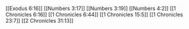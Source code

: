 [[Exodus 6:16]]
[[Numbers 3:17]]
[[Numbers 3:19]]
[[Numbers 4:2]]
[[1 Chronicles 6:16]]
[[1 Chronicles 6:44]]
[[1 Chronicles 15:5]]
[[1 Chronicles 23:7]]
[[2 Chronicles 31:13]]
